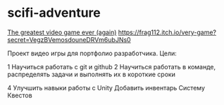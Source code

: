 # scifi-adventure
<a href ="#">The greatest video game ever (again)</a>
https://frag112.itch.io/very-game?secret=VegzBVemosdouneDRVm6ubJNs0

Проект видео игры для портфолио разработчика.
Цели:

1 Научиться работать с git и github
2 Научиться работать в команде, распределять задачи и выполнять их в короткие сроки

4 Улучшить навыки работы с Unity
  Добавить инвентарь
  Систему Квестов
